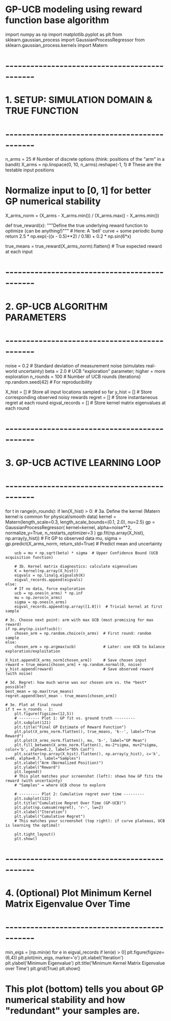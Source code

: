 # GP-UCB modeling using reward function base algorithm
import numpy as np
import matplotlib.pyplot as plt
from sklearn.gaussian_process import GaussianProcessRegressor
from sklearn.gaussian_process.kernels import Matern

# ---------------------------------------------
# 1. SETUP: SIMULATION DOMAIN & TRUE FUNCTION
# ---------------------------------------------

n_arms = 25  # Number of discrete options (think: positions of the "arm" in a bandit)
X_arms = np.linspace(0, 10, n_arms).reshape(-1, 1)  # These are the testable input positions

# Normalize input to [0, 1] for better GP numerical stability
X_arms_norm = (X_arms - X_arms.min()) / (X_arms.max() - X_arms.min())

def true_reward(x):
    """Define the true underlying reward function to optimize (can be anything!)"""
    # Here: A 'bell' curve + some periodic bump
    return 2.5 * np.exp(-((x - 0.5)**2) / 0.18) + 0.2 * np.sin(6*x)

true_means = true_reward(X_arms_norm).flatten()  # True expected reward at each input

# ---------------------------------------------
# 2. GP-UCB ALGORITHM PARAMETERS
# ---------------------------------------------

noise = 0.2           # Standard deviation of measurement noise (simulates real-world uncertainty)
beta = 2.0            # UCB "exploration" parameter; higher = more exploration
n_rounds = 100         # Number of UCB rounds (iterations)
np.random.seed(42)    # For reproducibility

X_hist = []           # Store all input locations sampled so far
y_hist = []           # Store corresponding observed noisy rewards
regret = []           # Store instantaneous regret at each round
eigval_records = []   # Store kernel matrix eigenvalues at each round

# ---------------------------------------------
# 3. GP-UCB ACTIVE LEARNING LOOP
# ---------------------------------------------

for t in range(n_rounds):
    if len(X_hist) > 0:
        # 3a. Define the kernel (Matern kernel is common for physical/smooth data)
        kernel = Matern(length_scale=0.3, length_scale_bounds=(0.1, 2.0), nu=2.5)
        gp = GaussianProcessRegressor(
            kernel=kernel, alpha=noise**2, normalize_y=True, n_restarts_optimizer=3
        )
        gp.fit(np.array(X_hist), np.array(y_hist))  # Fit GP to observed data
        mu, sigma = gp.predict(X_arms_norm, return_std=True)  # Predict mean and uncertainty
        
        ucb = mu + np.sqrt(beta) * sigma  # Upper Confidence Bound (UCB acquisition function)

        # 3b. Kernel matrix diagnostics: calculate eigenvalues
        K = kernel(np.array(X_hist))
        eigvals = np.linalg.eigvalsh(K)
        eigval_records.append(eigvals)
    else:
        # If no data, force exploration
        ucb = np.ones(n_arms) * np.inf
        mu = np.zeros(n_arms)
        sigma = np.ones(n_arms)
        eigval_records.append(np.array([1.0]))  # Trivial kernel at first sample

    # 3c. Choose next point: arm with max UCB (most promising for max reward)
    if np.any(np.isinf(ucb)):
        chosen_arm = np.random.choice(n_arms)  # First round: random sample
    else:
        chosen_arm = np.argmax(ucb)            # Later: use UCB to balance exploration/exploitation

    X_hist.append(X_arms_norm[chosen_arm])     # Save chosen input
    reward = true_means[chosen_arm] + np.random.normal(0, noise)
    y_hist.append(reward)                      # Save observed reward (with noise)

    # 3d. Regret: how much worse was our chosen arm vs. the *best* possible?
    best_mean = np.max(true_means)
    regret.append(best_mean - true_means[chosen_arm])

    # 3e. Plot at final round
    if t == n_rounds - 1:
        plt.figure(figsize=(12,5))
        # --------- Plot 1: GP fit vs. ground truth ---------
        plt.subplot(121)
        plt.title("Final GP Estimate of Reward Function")
        plt.plot(X_arms_norm.flatten(), true_means, 'k--', label="True Reward")
        plt.plot(X_arms_norm.flatten(), mu, 'b-', label="GP Mean")
        plt.fill_between(X_arms_norm.flatten(), mu-2*sigma, mu+2*sigma, color='b', alpha=0.2, label="95% Conf")
        plt.scatter(np.array(X_hist).flatten(), np.array(y_hist), c='k', s=40, alpha=0.7, label="Samples")
        plt.xlabel("Arm (Normalized Position)")
        plt.ylabel("Reward")
        plt.legend()
        # This plot matches your screenshot (left): shows how GP fits the reward (with uncertainty)
        # "Samples" = where UCB chose to explore

        # --------- Plot 2: Cumulative regret over time ---------
        plt.subplot(122)
        plt.title("Cumulative Regret Over Time (GP-UCB)")
        plt.plot(np.cumsum(regret), 'r-', lw=2)
        plt.xlabel("Iteration")
        plt.ylabel("Cumulative Regret")
        # This matches your screenshot (top right): if curve plateaus, UCB is learning the optimal!

        plt.tight_layout()
        plt.show()

# ---------------------------------------------
# 4. (Optional) Plot Minimum Kernel Matrix Eigenvalue Over Time
# ---------------------------------------------
min_eigs = [np.min(e) for e in eigval_records if len(e) > 0]
plt.figure(figsize=(6,4))
plt.plot(min_eigs, marker='o')
plt.xlabel('Iteration')
plt.ylabel('Minimum Eigenvalue')
plt.title('Minimum Kernel Matrix Eigenvalue over Time')
plt.grid(True)
plt.show()
# This plot (bottom) tells you about GP numerical stability and how "redundant" your samples are.

